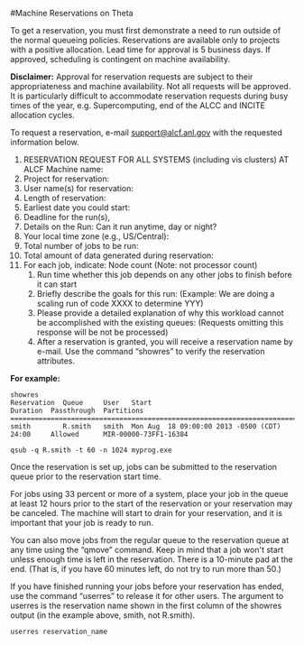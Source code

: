 #Machine Reservations on Theta

To get a reservation, you must first demonstrate a need to run outside of the normal queueing policies. Reservations are available only to projects with a positive allocation. Lead time for approval is 5 business days. If approved, scheduling is contingent on machine availability.

**Disclaimer:** Approval for reservation requests are subject to their appropriateness and machine availability. Not all requests will be approved. It is particularly difficult to accommodate reservation requests during busy times of the year, e.g. Supercomputing, end of the ALCC and INCITE allocation cycles.

To request a reservation, e-mail [support@alcf.anl.gov](mailto:support@alcf.anl.gov) with the requested information below.

1. RESERVATION REQUEST FOR ALL SYSTEMS (including vis clusters) AT ALCF Machine name:
2. Project for reservation:
3. User name(s) for reservation:
4. Length of reservation:
5. Earliest date you could start:
6. Deadline for the run(s),
7. Details on the Run: Can it run anytime, day or night?
8. Your local time zone (e.g., US/Central):
9. Total number of jobs to be run:
10. Total amount of data generated during reservation:
11. For each job, indicate: Node count (Note: not processor count)
    1. Run time whether this job depends on any other jobs to finish before it can start
    2. Briefly describe the goals for this run: (Example: We are doing a scaling run of code XXXX to determine YYY)
    3. Please provide a detailed explanation of why this workload cannot be accomplished with the existing queues: (Requests omitting this response will be not be processed)
    4. After a reservation is granted, you will receive a reservation name by e-mail. Use the command “showres” to verify the reservation attributes.

**For example:**

```
showres
Reservation  Queue     User   Start                                 Duration  Passthrough  Partitions             
==========================================================================================================
smith        R.smith   smith  Mon Aug  18 09:00:00 2013 -0500 (CDT)  24:00     Allowed      MIR-00000-73FF1-16384  

qsub -q R.smith -t 60 -n 1024 myprog.exe
```

Once the reservation is set up, jobs can be submitted to the reservation queue prior to the reservation start time.

For jobs using 33 percent or more of a system, place your job in the queue at least 12 hours prior to the start of the reservation or your reservation may be canceled. The machine will start to drain for your reservation, and it is important that your job is ready to run.

You can also move jobs from the regular queue to the reservation queue at any time using the “qmove” command. Keep in mind that a job won't start unless enough time is left in the reservation. There is a 10-minute pad at the end. (That is, if you have 60 minutes left, do not try to run more than 50.)

If you have finished running your jobs before your reservation has ended, use the command “userres” to release it for other users. The argument to userres is the reservation name shown in the first column of the showres output (in the example above, smith, not R.smith).
```
userres reservation_name
```